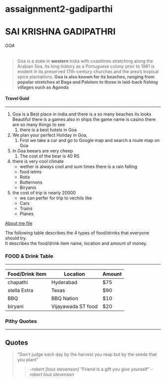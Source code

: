 # assaignment2-gadiparthi
# SAI KRISHNA GADIPATHRI
###### GOA
>Goa is a state in **western** India with coastlines stretching along the Arabian Sea. Its long history as a Portuguese colony prior to 1961 is evident in its preserved 17th-century churches and the area’s tropical spice plantations. **Goa is also known for its beaches, ranging from popular stretches at Baga and Palolem to those in laid-back fishing villages such as Agonda**

#### Travel Guid

---


1. Goa is a Best place in india and there is a  so many beaches its looks Beautiful there is a games also in ships the game name is casino there are so many things to see 
    1. there is a best hotels in Goa 
2.  We plan your perfect Holiday in Goa,
    1. First we take a car and go to Google map and search a route map on Goa 
3.  In Goa beears are very cheep
    1. The cost of the bear is 40 RS
4. there is very cool climate
    * wether is always cool and sum times there is a rain falling
    * food ietms
    * Rotis
    * Butternons
    * Biryanis
5. the cost of trip is nearly 20000
    * we can perfer for trip to vechils like
    * Cars
    * Trains
    * Planes

[About me file](AboutMe.md)

The following table describes the 4 types of food/drinks that everyone should try.<br>
It describes the food/drink item name, location and amount of money.
 
### FOOD & Drink Table
 
---
 
| Food/Drink Item | Location | Amount |
|   ----------    |  -----   |   ---- | 
| chapathi | Hyderabad | $75 |
| stella Extra | Texas | $90 |
|BBQ | BBQ Nation| $10 |
| biryani | Vijayawada ST food | $20 |

### Pithy Quotes

---

## Quotes

> "Don't judge each day by the harvest you reap but by the seeds that you plant"
>> -*robert [lous stevenson]*
> "Friend is a gift you give yourself"
>> -*robert lous stevenson*